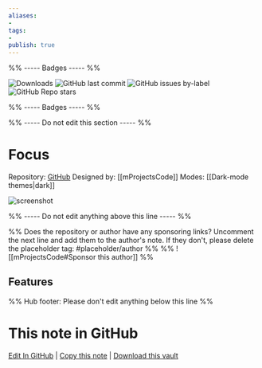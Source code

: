 ```yaml
---
aliases:
- 
tags: 
- 
publish: true
---
```


%% ----- Badges ----- %%

![Downloads](https://img.shields.io/badge/downloads-2584-573E7A?style=for-the-badge&logo=)
![GitHub last commit](https://img.shields.io/github/last-commit/mProjectsCode/obsidian-focus-theme?color=573E7A&label=last%20update&logo=github&style=for-the-badge)
![GitHub issues by-label](https://img.shields.io/github/issues/mProjectsCode/obsidian-focus-theme/help%20wanted?color=573E7A&logo=github&style=for-the-badge) 
![GitHub Repo stars](https://img.shields.io/github/stars/mProjectsCode/obsidian-focus-theme?color=573E7A&logo=github&style=for-the-badge)

%% ----- Badges ----- %%

%% ----- Do not edit this section ----- %%

# Focus

Repository: [GitHub](https://github.com/mProjectsCode/obsidian-focus-theme)
Designed by: [[mProjectsCode]]
Modes: [[Dark-mode themes|dark]]



![screenshot](https://github.com/mProjectsCode/obsidian-focus-theme/raw/HEAD/FocusThemeImage.png)

%% ----- Do not edit anything above this line ----- %% 

%% Does the repository or author have any sponsoring links? Uncomment the next line and add them to the author's note. If they don't, please delete the placeholder tag: #placeholder/author %%
%% ![[mProjectsCode#Sponsor this author]] %%


## Features



%% Hub footer: Please don't edit anything below this line %%

# This note in GitHub

<span class="git-footer">[Edit In GitHub](https://github.dev/obsidian-community/obsidian-hub/blob/main/02%20-%20Community%20Expansions/02.05%20All%20Community%20Expansions/Themes/Focus.md "git-hub-edit-note") | [Copy this note](https://raw.githubusercontent.com/obsidian-community/obsidian-hub/main/02%20-%20Community%20Expansions/02.05%20All%20Community%20Expansions/Themes/Focus.md "git-hub-copy-note") | [Download this vault](https://github.com/obsidian-community/obsidian-hub/archive/refs/heads/main.zip "git-hub-download-vault") </span>
